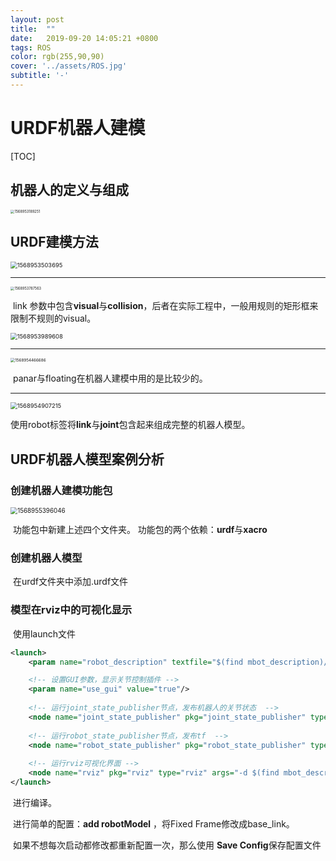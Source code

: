 ```yaml
---
layout: post
title:  ""
date:   2019-09-20 14:05:21 +0800
tags: ROS
color: rgb(255,90,90)
cover: '../assets/ROS.jpg'
subtitle: '-'
---
```


# URDF机器人建模

[TOC]



## 机器人的定义与组成

<img src="/home/tzj/cntzj.github.io/assets/9.20/1568953189251.png" alt="1568953189251" style="zoom: 40%;" />

## URDF建模方法

<img src="/home/tzj/cntzj.github.io/assets/9.20/1568953503695.png" alt="1568953503695" style="zoom: 67%;" />

------

<img src="/home/tzj/.config/Typora/typora-user-images/1568953787563.png" alt="1568953787563" style="zoom:40%;" />

​	link 参数中包含**visual**与**collision**，后者在实际工程中，一般用规则的矩形框来限制不规则的visual。

<img src="/home/tzj/.config/Typora/typora-user-images/1568953989608.png" alt="1568953989608" style="zoom:67%;" />

------

<img src="/home/tzj/.config/Typora/typora-user-images/1568954466686.png" alt="1568954466686" style="zoom:45%;" />

​	panar与floating在机器人建模中用的是比较少的。

------

<img src="/home/tzj/.config/Typora/typora-user-images/1568954907215.png" alt="1568954907215" style="zoom:67%;" />

使用robot标签将**link**与**joint**包含起来组成完整的机器人模型。

## URDF机器人模型案例分析

### 创建机器人建模功能包

<img src="/home/tzj/.config/Typora/typora-user-images/1568955396046.png" alt="1568955396046" style="zoom:70%;" />

​	功能包中新建上述四个文件夹。
​	功能包的两个依赖：**urdf**与**xacro** 

### 创建机器人模型

​	在urdf文件夹中添加.urdf文件

### 模型在rviz中的可视化显示

​	使用launch文件

```xml
<launch>
	<param name="robot_description" textfile="$(find mbot_description)/urdf/mbot_base.urdf" />

	<!-- 设置GUI参数，显示关节控制插件 -->
	<param name="use_gui" value="true"/>
	
	<!-- 运行joint_state_publisher节点，发布机器人的关节状态  -->
	<node name="joint_state_publisher" pkg="joint_state_publisher" type="joint_state_publisher" />
	
	<!-- 运行robot_state_publisher节点，发布tf  -->
	<node name="robot_state_publisher" pkg="robot_state_publisher" type="state_publisher" />
	
	<!-- 运行rviz可视化界面 -->
	<node name="rviz" pkg="rviz" type="rviz" args="-d $(find mbot_description)/config/mbot_urdf.rviz" required="true" />
</launch>
```

​	进行编译。

​	进行简单的配置：**add robotModel** ，将Fixed Frame修改成base_link。

​	如果不想每次启动都修改都重新配置一次，那么使用 **Save Config**保存配置文件 

